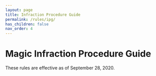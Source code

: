 ```yaml
---
layout: page
title: Infraction Procedure Guide
permalink: /rules/ipg/
has_children: false
nav_order: 4
---
```


# Magic Infraction Procedure Guide


These rules are effective as of September 28, 2020.
